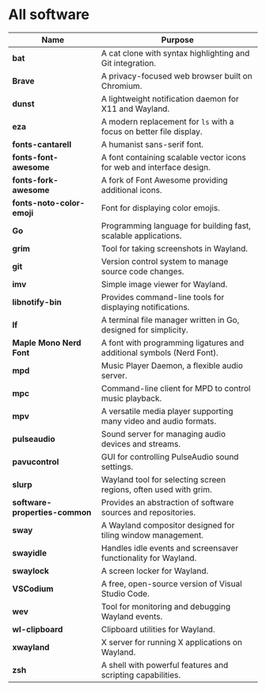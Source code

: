 # All software

| **Name**         | **Purpose**                                                                 |
|------------------------------|-----------------------------------------------------------------------------|
| **bat**                       | A cat clone with syntax highlighting and Git integration.                   |
| **Brave**                     | A privacy-focused web browser built on Chromium.                            |
| **dunst**                     | A lightweight notification daemon for X11 and Wayland.                     |
| **eza**                       | A modern replacement for `ls` with a focus on better file display.          |
| **fonts-cantarell**           | A humanist sans-serif font.                                                 |
| **fonts-font-awesome**        | A font containing scalable vector icons for web and interface design.      |
| **fonts-fork-awesome**        | A fork of Font Awesome providing additional icons.                          |
| **fonts-noto-color-emoji**    | Font for displaying color emojis.                                          |
| **Go**                        | Programming language for building fast, scalable applications.              |
| **grim**                      | Tool for taking screenshots in Wayland.                                     |
| **git**                       | Version control system to manage source code changes.                       |
| **imv**                       | Simple image viewer for Wayland.                                            |
| **libnotify-bin**             | Provides command-line tools for displaying notifications.                  |
| **lf**                        | A terminal file manager written in Go, designed for simplicity.            |
| **Maple Mono Nerd Font**      | A font with programming ligatures and additional symbols (Nerd Font).      |
| **mpd**                       | Music Player Daemon, a flexible audio server.                               |
| **mpc**                       | Command-line client for MPD to control music playback.                     |
| **mpv**                       | A versatile media player supporting many video and audio formats.           |
| **pulseaudio**                | Sound server for managing audio devices and streams.                        |
| **pavucontrol**               | GUI for controlling PulseAudio sound settings.                              |
| **slurp**                     | Wayland tool for selecting screen regions, often used with grim.            |
| **software-properties-common**| Provides an abstraction of software sources and repositories.              |
| **sway**                      | A Wayland compositor designed for tiling window management.                 |
| **swayidle**                  | Handles idle events and screensaver functionality for Wayland.             |
| **swaylock**                  | A screen locker for Wayland.                                                |
| **VSCodium**                  | A free, open-source version of Visual Studio Code.                          |
| **wev**                       | Tool for monitoring and debugging Wayland events.                           |
| **wl-clipboard**              | Clipboard utilities for Wayland.                                            |
| **xwayland**                  | X server for running X applications on Wayland.                             |
| **zsh**                       | A shell with powerful features and scripting capabilities.                  |